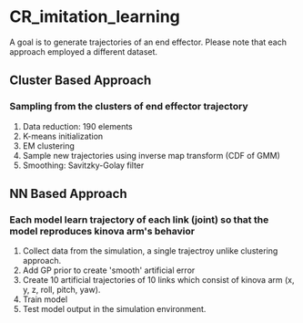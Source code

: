 # CR_imitation_learning
A goal is to generate trajectories of an end effector. Please note that each approach employed a different dataset.

## Cluster Based Approach
### Sampling from the clusters of end effector trajectory
1. Data reduction: 190 elements
2. K-means initialization
3. EM clustering
4. Sample new trajectories using inverse map transform (CDF of GMM)
5. Smoothing: Savitzky-Golay filter

## NN Based Approach
### Each model learn trajectory of each link (joint) so that the model reproduces kinova arm's behavior
1. Collect data from the simulation, a single trajectroy unlike clustering approach.
2. Add GP prior to create 'smooth' artificial error
3. Create 10 artificial trajectories of 10 links which consist of kinova arm (x, y, z, roll, pitch, yaw).
4. Train model
5. Test model output in the simulation environment. 
